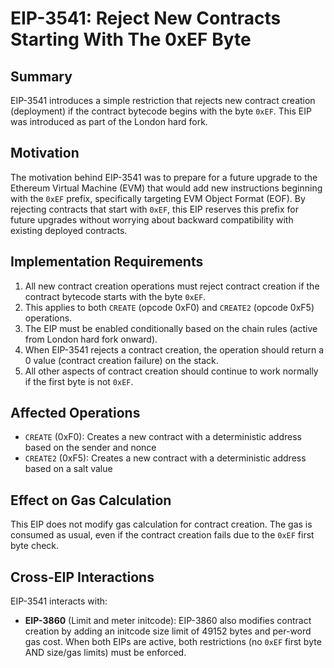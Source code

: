 # EIP-3541: Reject New Contracts Starting With The 0xEF Byte

## Summary

EIP-3541 introduces a simple restriction that rejects new contract creation (deployment) if the contract bytecode begins with the byte `0xEF`. This EIP was introduced as part of the London hard fork.

## Motivation

The motivation behind EIP-3541 was to prepare for a future upgrade to the Ethereum Virtual Machine (EVM) that would add new instructions beginning with the `0xEF` prefix, specifically targeting EVM Object Format (EOF). By rejecting contracts that start with `0xEF`, this EIP reserves this prefix for future upgrades without worrying about backward compatibility with existing deployed contracts.

## Implementation Requirements

1. All new contract creation operations must reject contract creation if the contract bytecode starts with the byte `0xEF`.
2. This applies to both `CREATE` (opcode 0xF0) and `CREATE2` (opcode 0xF5) operations.
3. The EIP must be enabled conditionally based on the chain rules (active from London hard fork onward).
4. When EIP-3541 rejects a contract creation, the operation should return a 0 value (contract creation failure) on the stack.
5. All other aspects of contract creation should continue to work normally if the first byte is not `0xEF`.

## Affected Operations

- `CREATE` (0xF0): Creates a new contract with a deterministic address based on the sender and nonce
- `CREATE2` (0xF5): Creates a new contract with a deterministic address based on a salt value

## Effect on Gas Calculation

This EIP does not modify gas calculation for contract creation. The gas is consumed as usual, even if the contract creation fails due to the `0xEF` first byte check.

## Cross-EIP Interactions

EIP-3541 interacts with:

- **EIP-3860** (Limit and meter initcode): EIP-3860 also modifies contract creation by adding an initcode size limit of 49152 bytes and per-word gas cost. When both EIPs are active, both restrictions (no `0xEF` first byte AND size/gas limits) must be enforced.
